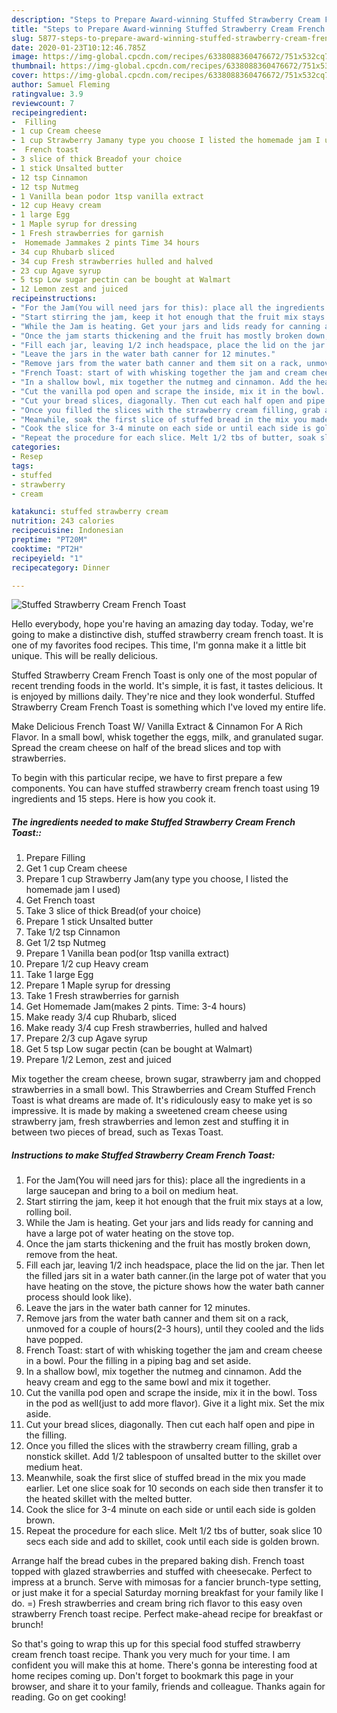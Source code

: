 ```yaml
---
description: "Steps to Prepare Award-winning Stuffed Strawberry Cream French Toast"
title: "Steps to Prepare Award-winning Stuffed Strawberry Cream French Toast"
slug: 5877-steps-to-prepare-award-winning-stuffed-strawberry-cream-french-toast
date: 2020-01-23T10:12:46.785Z
image: https://img-global.cpcdn.com/recipes/6338088360476672/751x532cq70/stuffed-strawberry-cream-french-toast-recipe-main-photo.jpg
thumbnail: https://img-global.cpcdn.com/recipes/6338088360476672/751x532cq70/stuffed-strawberry-cream-french-toast-recipe-main-photo.jpg
cover: https://img-global.cpcdn.com/recipes/6338088360476672/751x532cq70/stuffed-strawberry-cream-french-toast-recipe-main-photo.jpg
author: Samuel Fleming
ratingvalue: 3.9
reviewcount: 7
recipeingredient:
-  Filling
- 1 cup Cream cheese
- 1 cup Strawberry Jamany type you choose I listed the homemade jam I used
-  French toast
- 3 slice of thick Breadof your choice
- 1 stick Unsalted butter
- 12 tsp Cinnamon
- 12 tsp Nutmeg
- 1 Vanilla bean podor 1tsp vanilla extract
- 12 cup Heavy cream
- 1 large Egg
- 1 Maple syrup for dressing
- 1 Fresh strawberries for garnish
-  Homemade Jammakes 2 pints Time 34 hours
- 34 cup Rhubarb sliced
- 34 cup Fresh strawberries hulled and halved
- 23 cup Agave syrup
- 5 tsp Low sugar pectin can be bought at Walmart
- 12 Lemon zest and juiced
recipeinstructions:
- "For the Jam(You will need jars for this): place all the ingredients in a large saucepan and bring to a boil on medium heat."
- "Start stirring the jam, keep it hot enough that the fruit mix stays at a low, rolling boil."
- "While the Jam is heating. Get your jars and lids ready for canning and have a large pot of water heating on the stove top."
- "Once the jam starts thickening and the fruit has mostly broken down, remove from the heat."
- "Fill each jar, leaving 1/2 inch headspace, place the lid on the jar. Then let the filled jars sit in a water bath canner.(in the large pot of water that you have heating on the stove, the picture shows how the water bath canner process should look like)."
- "Leave the jars in the water bath canner for 12 minutes."
- "Remove jars from the water bath canner and them sit on a rack, unmoved for a couple of hours(2-3 hours), until they cooled and the lids have popped."
- "French Toast: start of with whisking together the jam and cream cheese in a bowl. Pour the filling in a piping bag and set aside."
- "In a shallow bowl, mix together the nutmeg and cinnamon. Add the heavy cream and egg to the same bowl and mix it together."
- "Cut the vanilla pod open and scrape the inside, mix it in the bowl. Toss in the pod as well(just to add more flavor). Give it a light mix. Set the mix aside."
- "Cut your bread slices, diagonally. Then cut each half open and pipe in the filling."
- "Once you filled the slices with the strawberry cream filling, grab a nonstick skillet. Add 1/2 tablespoon of unsalted butter to the skillet over medium heat."
- "Meanwhile, soak the first slice of stuffed bread in the mix you made earlier. Let one slice soak for 10 seconds on each side then transfer it to the heated skillet with the melted butter."
- "Cook the slice for 3-4 minute on each side or until each side is golden brown."
- "Repeat the procedure for each slice. Melt 1/2 tbs of butter, soak slice 10 secs each side and add to skillet, cook until each side is golden brown."
categories:
- Resep
tags:
- stuffed
- strawberry
- cream

katakunci: stuffed strawberry cream
nutrition: 243 calories
recipecuisine: Indonesian
preptime: "PT20M"
cooktime: "PT2H"
recipeyield: "1"
recipecategory: Dinner

---
```



![Stuffed Strawberry Cream French Toast](https://img-global.cpcdn.com/recipes/6338088360476672/751x532cq70/stuffed-strawberry-cream-french-toast-recipe-main-photo.jpg)

Hello everybody, hope you're having an amazing day today. Today, we're going to make a distinctive dish, stuffed strawberry cream french toast. It is one of my favorites food recipes. This time, I'm gonna make it a little bit unique. This will be really delicious.

Stuffed Strawberry Cream French Toast is only one of the most popular of recent trending foods in the world. It's simple, it is fast, it tastes delicious. It is enjoyed by millions daily. They're nice and they look wonderful. Stuffed Strawberry Cream French Toast is something which I've loved my entire life.

Make Delicious French Toast W/ Vanilla Extract &amp; Cinnamon For A Rich Flavor. In a small bowl, whisk together the eggs, milk, and granulated sugar. Spread the cream cheese on half of the bread slices and top with strawberries.


To begin with this particular recipe, we have to first prepare a few components. You can have stuffed strawberry cream french toast using 19 ingredients and 15 steps. Here is how you cook it.

##### The ingredients needed to make Stuffed Strawberry Cream French Toast::

1. Prepare  Filling
1. Get 1 cup Cream cheese
1. Prepare 1 cup Strawberry Jam(any type you choose, I listed the homemade jam I used)
1. Get  French toast
1. Take 3 slice of thick Bread(of your choice)
1. Prepare 1 stick Unsalted butter
1. Take 1/2 tsp Cinnamon
1. Get 1/2 tsp Nutmeg
1. Prepare 1 Vanilla bean pod(or 1tsp vanilla extract)
1. Prepare 1/2 cup Heavy cream
1. Take 1 large Egg
1. Prepare 1 Maple syrup for dressing
1. Take 1 Fresh strawberries for garnish
1. Get  Homemade Jam(makes 2 pints. Time: 3-4 hours)
1. Make ready 3/4 cup Rhubarb, sliced
1. Make ready 3/4 cup Fresh strawberries, hulled and halved
1. Prepare 2/3 cup Agave syrup
1. Get 5 tsp Low sugar pectin (can be bought at Walmart)
1. Prepare 1/2 Lemon, zest and juiced


Mix together the cream cheese, brown sugar, strawberry jam and chopped strawberries in a small bowl. This Strawberries and Cream Stuffed French Toast is what dreams are made of. It&#39;s ridiculously easy to make yet is so impressive. It is made by making a sweetened cream cheese using strawberry jam, fresh strawberries and lemon zest and stuffing it in between two pieces of bread, such as Texas Toast. 

##### Instructions to make Stuffed Strawberry Cream French Toast:

1. For the Jam(You will need jars for this): place all the ingredients in a large saucepan and bring to a boil on medium heat.
1. Start stirring the jam, keep it hot enough that the fruit mix stays at a low, rolling boil.
1. While the Jam is heating. Get your jars and lids ready for canning and have a large pot of water heating on the stove top.
1. Once the jam starts thickening and the fruit has mostly broken down, remove from the heat.
1. Fill each jar, leaving 1/2 inch headspace, place the lid on the jar. Then let the filled jars sit in a water bath canner.(in the large pot of water that you have heating on the stove, the picture shows how the water bath canner process should look like).
1. Leave the jars in the water bath canner for 12 minutes.
1. Remove jars from the water bath canner and them sit on a rack, unmoved for a couple of hours(2-3 hours), until they cooled and the lids have popped.
1. French Toast: start of with whisking together the jam and cream cheese in a bowl. Pour the filling in a piping bag and set aside.
1. In a shallow bowl, mix together the nutmeg and cinnamon. Add the heavy cream and egg to the same bowl and mix it together.
1. Cut the vanilla pod open and scrape the inside, mix it in the bowl. Toss in the pod as well(just to add more flavor). Give it a light mix. Set the mix aside.
1. Cut your bread slices, diagonally. Then cut each half open and pipe in the filling.
1. Once you filled the slices with the strawberry cream filling, grab a nonstick skillet. Add 1/2 tablespoon of unsalted butter to the skillet over medium heat.
1. Meanwhile, soak the first slice of stuffed bread in the mix you made earlier. Let one slice soak for 10 seconds on each side then transfer it to the heated skillet with the melted butter.
1. Cook the slice for 3-4 minute on each side or until each side is golden brown.
1. Repeat the procedure for each slice. Melt 1/2 tbs of butter, soak slice 10 secs each side and add to skillet, cook until each side is golden brown.


Arrange half the bread cubes in the prepared baking dish. French toast topped with glazed strawberries and stuffed with cheesecake. Perfect to impress at a brunch. Serve with mimosas for a fancier brunch-type setting, or just make it for a special Saturday morning breakfast for your family like I do. =) Fresh strawberries and cream bring rich flavor to this easy oven strawberry French toast recipe. Perfect make-ahead recipe for breakfast or brunch! 

So that's going to wrap this up for this special food stuffed strawberry cream french toast recipe. Thank you very much for your time. I am confident you will make this at home. There's gonna be interesting food at home recipes coming up. Don't forget to bookmark this page in your browser, and share it to your family, friends and colleague. Thanks again for reading. Go on get cooking!
